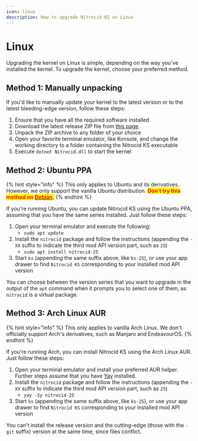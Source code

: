 ```yaml
---
icon: linux
description: How to upgrade Nitrocid KS on Linux
---
```


# Linux

Upgrading the kernel on Linux is simple, depending on the way you've installed the kernel. To upgrade the kernel, choose your preferred method.

## Method 1: Manually unpacking

If you'd like to manually update your kernel to the latest version or to the latest bleeding-edge version, follow these steps:

1. Ensure that you have all the required software installed
2. Download the latest release ZIP file from [this page](https://github.com/Aptivi/Kernel-Simulator/releases).
3. Unpack the ZIP archive to any folder of your choice
4. Open your favorite terminal emulator, like Konsole, and change the working directory to a folder containing the Nitrocid KS executable
5. Execute `dotnet Nitrocid.dll` to start the kernel

## Method 2: Ubuntu PPA

{% hint style="info" %}
This only applies to Ubuntu and its derivatives. However, we only support the vanilla Ubuntu distribution. <mark style="color:red;">**Don't try this method on**</mark> [<mark style="color:red;">**Debian**</mark>](https://wiki.debian.org/DontBreakDebian#Don.27t_make_a_FrankenDebian)<mark style="color:red;">**.**</mark>
{% endhint %}

If you're running Ubuntu, you can update Nitrocid KS using the Ubuntu PPA, assuming that you have the same series installed. Just follow these steps:

1. Open your terminal emulator and execute the following:
   * `sudo apt update`
2. Install the `nitrocid` package and follow the instructions (appending the `-XX` suffix to indicate the third mod API version part, such as `25`)
   * `sudo apt install nitrocid-25`
3. Start `ks` (appending the same suffix above, like `ks-25`), or use your app drawer to find `Nitrocid KS` corresponding to your installed mod API version

You can choose between the version series that you want to upgrade in the output of the `apt` command when it prompts you to select one of them, as `nitrocid` is a virtual package.

## Method 3: Arch Linux AUR

{% hint style="info" %}
This only applies to vanilla Arch Linux. We don't officially support Arch's derivatives, such as Manjaro and EndeavourOS.
{% endhint %}

If you're running Arch, you can install Nitrocid KS using the Arch Linux AUR. Just follow these steps:

1. Open your terminal emulator and install your preferred AUR helper. Further steps assume that you have [Yay](https://github.com/Jguer/yay) installed.
2. Install the `nitrocid` package and follow the instructions (appending the `-XX` suffix to indicate the third mod API version part, such as `25`)
   * `yay -Sy nitrocid-25`
3. Start `ks` (appending the same suffix above, like `ks-25`), or use your app drawer to find `Nitrocid KS` corresponding to your installed mod API version

You can't install the release version and the cutting-edge (those with the `-git` suffix) version at the same time, since files conflict.
